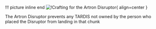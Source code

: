 !!! picture inline end 
    ![!Crafting for the Artron Disruptor](https://imgur.com/JZh45cn.png){ align=center }

The Artron Disruptor prevents any TARDIS not owned by the person who placed the Disruptor from landing in that chunk
